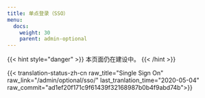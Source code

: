 ```yaml
---
title: 单点登录（SSO）
menu:
  docs:
    weight: 30
    parent: admin-optional
---
```


{{< hint style="danger" >}}
本页面仍在建设中。
{{< /hint >}}

{{< translation-status-zh-cn raw_title="Single Sign On" raw_link="/admin/optional/sso/" last_tranlation_time="2020-05-04" raw_commit="ad1ef20f171c9f61439f32168987b0b4f9abd74b">}}
